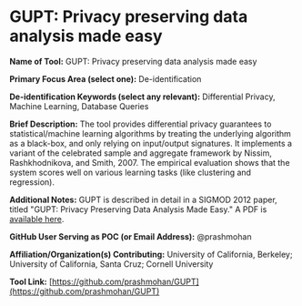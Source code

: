 # GUPT: Privacy preserving data analysis made easy

**Name of Tool:** GUPT: Privacy preserving data analysis made easy

**Primary Focus Area (select one):** De-identification

**De-identification Keywords (select any relevant):** Differential
  Privacy, Machine Learning, Database Queries

**Brief Description:** The tool provides differential privacy
guarantees to statistical/machine learning algorithms by treating the
underlying algorithm as a black-box, and only relying on input/output
signatures. It implements a variant of the celebrated sample and
aggregate framework by Nissim, Rashkhodnikova, and Smith, 2007. The
empirical evaluation shows that the system scores well on various
learning tasks (like clustering and regression).

**Additional Notes:** GUPT is described in detail in a SIGMOD 2012
  paper, titled "GUPT: Privacy Preserving Data Analysis Made Easy." A
  PDF is [available
  here](https://www.cs.umd.edu/~elaine/docs/gupt.pdf).

**GitHub User Serving as POC (or Email Address):** @prashmohan

**Affiliation/Organization(s) Contributing:** University
  of California, Berkeley; University of California, Santa Cruz;
  Cornell University

**Tool Link:** [https://github.com/prashmohan/GUPT](https://github.com/prashmohan/GUPT)
